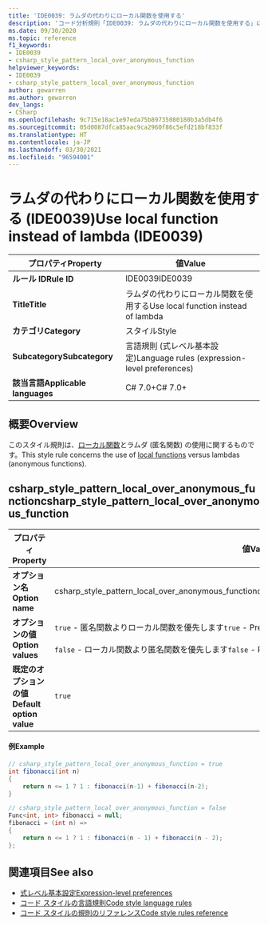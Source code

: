 ```yaml
---
title: 'IDE0039: ラムダの代わりにローカル関数を使用する'
description: 'コード分析規則「IDE0039: ラムダの代わりにローカル関数を使用する」について'
ms.date: 09/30/2020
ms.topic: reference
f1_keywords:
- IDE0039
- csharp_style_pattern_local_over_anonymous_function
helpviewer_keywords:
- IDE0039
- csharp_style_pattern_local_over_anonymous_function
author: gewarren
ms.author: gewarren
dev_langs:
- CSharp
ms.openlocfilehash: 9c715e18ac1e97eda75b89735080180b3a5db4f6
ms.sourcegitcommit: 05d0087dfca85aac9ca2960f86c5efd218bf833f
ms.translationtype: HT
ms.contentlocale: ja-JP
ms.lasthandoff: 03/30/2021
ms.locfileid: "96594001"
---
```

# <a name="use-local-function-instead-of-lambda-ide0039"></a><span data-ttu-id="bdfcb-103">ラムダの代わりにローカル関数を使用する (IDE0039)</span><span class="sxs-lookup"><span data-stu-id="bdfcb-103">Use local function instead of lambda (IDE0039)</span></span>

|<span data-ttu-id="bdfcb-104">プロパティ</span><span class="sxs-lookup"><span data-stu-id="bdfcb-104">Property</span></span>|<span data-ttu-id="bdfcb-105">値</span><span class="sxs-lookup"><span data-stu-id="bdfcb-105">Value</span></span>|
|-|-|
| <span data-ttu-id="bdfcb-106">**ルール ID**</span><span class="sxs-lookup"><span data-stu-id="bdfcb-106">**Rule ID**</span></span> | <span data-ttu-id="bdfcb-107">IDE0039</span><span class="sxs-lookup"><span data-stu-id="bdfcb-107">IDE0039</span></span> |
| <span data-ttu-id="bdfcb-108">**Title**</span><span class="sxs-lookup"><span data-stu-id="bdfcb-108">**Title**</span></span> | <span data-ttu-id="bdfcb-109">ラムダの代わりにローカル関数を使用する</span><span class="sxs-lookup"><span data-stu-id="bdfcb-109">Use local function instead of lambda</span></span> |
| <span data-ttu-id="bdfcb-110">**カテゴリ**</span><span class="sxs-lookup"><span data-stu-id="bdfcb-110">**Category**</span></span> | <span data-ttu-id="bdfcb-111">スタイル</span><span class="sxs-lookup"><span data-stu-id="bdfcb-111">Style</span></span> |
| <span data-ttu-id="bdfcb-112">**Subcategory**</span><span class="sxs-lookup"><span data-stu-id="bdfcb-112">**Subcategory**</span></span> | <span data-ttu-id="bdfcb-113">言語規則 (式レベル基本設定)</span><span class="sxs-lookup"><span data-stu-id="bdfcb-113">Language rules (expression-level preferences)</span></span> |
| <span data-ttu-id="bdfcb-114">**該当言語**</span><span class="sxs-lookup"><span data-stu-id="bdfcb-114">**Applicable languages**</span></span> | <span data-ttu-id="bdfcb-115">C# 7.0+</span><span class="sxs-lookup"><span data-stu-id="bdfcb-115">C# 7.0+</span></span> |

## <a name="overview"></a><span data-ttu-id="bdfcb-116">概要</span><span class="sxs-lookup"><span data-stu-id="bdfcb-116">Overview</span></span>

<span data-ttu-id="bdfcb-117">このスタイル規則は、[ローカル関数](../../../csharp/programming-guide/classes-and-structs/local-functions.md)とラムダ (匿名関数) の使用に関するものです。</span><span class="sxs-lookup"><span data-stu-id="bdfcb-117">This style rule concerns the use of [local functions](../../../csharp/programming-guide/classes-and-structs/local-functions.md) versus lambdas (anonymous functions).</span></span>

## <a name="csharp_style_pattern_local_over_anonymous_function"></a><span data-ttu-id="bdfcb-118">csharp_style_pattern_local_over_anonymous_function</span><span class="sxs-lookup"><span data-stu-id="bdfcb-118">csharp_style_pattern_local_over_anonymous_function</span></span>

|<span data-ttu-id="bdfcb-119">プロパティ</span><span class="sxs-lookup"><span data-stu-id="bdfcb-119">Property</span></span>|<span data-ttu-id="bdfcb-120">値</span><span class="sxs-lookup"><span data-stu-id="bdfcb-120">Value</span></span>|
|-|-|
| <span data-ttu-id="bdfcb-121">**オプション名**</span><span class="sxs-lookup"><span data-stu-id="bdfcb-121">**Option name**</span></span> | <span data-ttu-id="bdfcb-122">csharp_style_pattern_local_over_anonymous_function</span><span class="sxs-lookup"><span data-stu-id="bdfcb-122">csharp_style_pattern_local_over_anonymous_function</span></span>
| <span data-ttu-id="bdfcb-123">**オプションの値**</span><span class="sxs-lookup"><span data-stu-id="bdfcb-123">**Option values**</span></span> | <span data-ttu-id="bdfcb-124">`true` - 匿名関数よりローカル関数を優先します</span><span class="sxs-lookup"><span data-stu-id="bdfcb-124">`true` - Prefer local functions over anonymous functions</span></span><br /><br /><span data-ttu-id="bdfcb-125">`false` - ローカル関数より匿名関数を優先します</span><span class="sxs-lookup"><span data-stu-id="bdfcb-125">`false` - Prefer anonymous functions over local functions</span></span> |
| <span data-ttu-id="bdfcb-126">**既定のオプションの値**</span><span class="sxs-lookup"><span data-stu-id="bdfcb-126">**Default option value**</span></span> | `true` |

#### <a name="example"></a><span data-ttu-id="bdfcb-127">例</span><span class="sxs-lookup"><span data-stu-id="bdfcb-127">Example</span></span>

```csharp
// csharp_style_pattern_local_over_anonymous_function = true
int fibonacci(int n)
{
    return n <= 1 ? 1 : fibonacci(n-1) + fibonacci(n-2);
}

// csharp_style_pattern_local_over_anonymous_function = false
Func<int, int> fibonacci = null;
fibonacci = (int n) =>
{
    return n <= 1 ? 1 : fibonacci(n - 1) + fibonacci(n - 2);
};
```

## <a name="see-also"></a><span data-ttu-id="bdfcb-128">関連項目</span><span class="sxs-lookup"><span data-stu-id="bdfcb-128">See also</span></span>

- [<span data-ttu-id="bdfcb-129">式レベル基本設定</span><span class="sxs-lookup"><span data-stu-id="bdfcb-129">Expression-level preferences</span></span>](expression-level-preferences.md)
- [<span data-ttu-id="bdfcb-130">コード スタイルの言語規則</span><span class="sxs-lookup"><span data-stu-id="bdfcb-130">Code style language rules</span></span>](language-rules.md)
- [<span data-ttu-id="bdfcb-131">コード スタイルの規則のリファレンス</span><span class="sxs-lookup"><span data-stu-id="bdfcb-131">Code style rules reference</span></span>](index.md)

